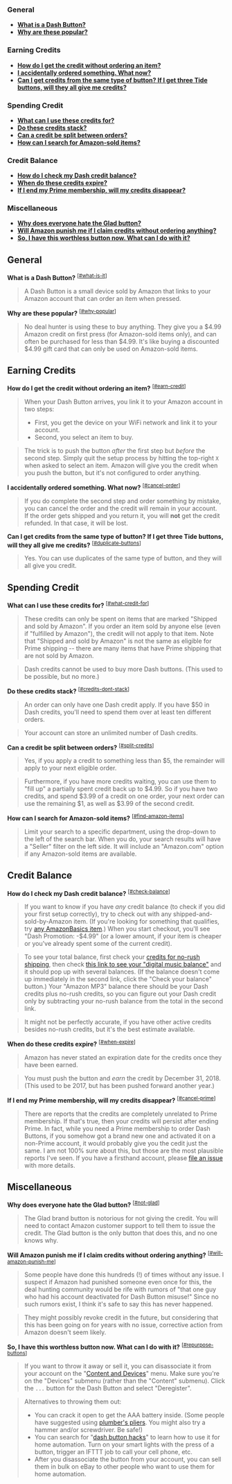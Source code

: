 ### General

* <a href="#what-is-it">**What is a Dash Button?**</a>  
* <a href="#why-popular">**Why are these popular?**</a>  

### Earning Credits

* <a href="#earn-credit">**How do I get the credit without ordering an item?**</a>  
* <a href="#cancel-order">**I accidentally ordered something. What now?**</a>  
* <a href="#duplicate-buttons">**Can I get credits from the same type of button? If I get three Tide buttons, will they all give me credits?**</a>  

### Spending Credit

* <a href="#what-credit-for">**What can I use these credits for?**</a>   
* <a href="#credits-dont-stack">**Do these credits stack?**</a>  
* <a href="#split-credits">**Can a credit be split between orders?**</a>  
* <a href="#find-amazon-items">**How can I search for Amazon-sold items?**</a> 

### Credit Balance

* <a href="#check-balance">**How do I check my Dash credit balance?**</a>  
* <a href="#when-expire">**When do these credits expire?**</a>  
* <a href="#cancel-prime">**If I end my Prime membership, will my credits disappear?**</a>  

### Miscellaneous

* <a href="#not-glad">**Why does everyone hate the Glad button?**</a>  
* <a href="#will-amazon-punish-me">**Will Amazon punish me if I claim credits without ordering anything?**</a>  
* <a href="#repurpose-buttons">**So, I have this worthless button now. What can I do with it?**</a>  

## General

<a name="what-is-it">**What is a Dash Button?**</a> <sup>[[#what-is-it](#what-is-it)]</sup>

  > A Dash Button is a small device sold by Amazon that links to your Amazon account that can order an item when pressed.


<a name="why-popular">**Why are these popular?**</a> <sup>[[#why-popular](#why-popular)]</sup>

> No deal hunter is using these to buy anything. They give you a $4.99 Amazon credit on first press (for Amazon-sold items only), and can often be purchased for less than $4.99. It's like buying a discounted $4.99 gift card that can only be used on Amazon-sold items.

## Earning Credits

<a name="earn-credit">**How do I get the credit without ordering an item?**</a> <sup>[[#earn-credit](#earn-credit)]</sup>

> When your Dash Button arrives, you link it to your Amazon account in two steps:
>   * First, you get the device on your WiFi network and link it to your account.
>   * Second, you select an item to buy.

> The trick is to push the button *after* the first step but *before* the second step. Simply quit the setup process by hitting the top-right `X` when asked to select an item. Amazon will give you the credit when you push the button, but it's not configured to order anything.

<a name="cancel-order">**I accidentally ordered something. What now?**</a> <sup>[[#cancel-order](#cancel-order)]</sup>

> If you do complete the second step and order something by mistake, you can cancel the order and the credit will remain in your account.  
> If the order gets shipped and you return it, you will **not** get the credit refunded. In that case, it will be lost.


<a name="duplicate-buttons">**Can I get credits from the same type of button? If I get three Tide buttons, will they all give me credits?**</a> <sup>[[#duplicate-buttons](#duplicate-buttons)]</sup>

> Yes. You can use duplicates of the same type of button, and they will all give you credit.



## Spending Credit

<a name="what-credit-for">**What can I use these credits for?**</a> <sup>[[#what-credit-for](#what-credit-for)]</sup>

> These credits can only be spent on items that are marked "Shipped and sold by Amazon". If you order an item sold by anyone else (even if "fulfilled by Amazon"), the credit will not apply to that item. Note that "Shipped and sold by Amazon" is not the same as eligible for Prime shipping -- there are many items that have Prime shipping that are not sold by Amazon.

> Dash credits cannot be used to buy more Dash buttons. (This used to be possible, but no more.)

<a name="credits-dont-stack">**Do these credits stack?**</a> <sup>[[#credits-dont-stack](#credits-dont-stack)]</sup>

> An order can only have one Dash credit apply. If you have $50 in Dash credits, you'll need to spend them over at least ten different orders.

> Your account can store an unlimited number of Dash credits.

<a name="split-credits">**Can a credit be split between orders?**</a> <sup>[[#split-credits](#split-credits)]</sup>

> Yes, if you apply a credit to something less than $5, the remainder will apply to your next eligible order.

> Furthermore, if you have more credits waiting, you can use them to "fill up" a partially spent credit back up to $4.99. So if you have two credits, and spend $3.99 of a credit on one order, your next order can use the remaining $1, as well as $3.99 of the second credit.

<a name="find-amazon-items">**How can I search for Amazon-sold items?**</a> <sup>[[#find-amazon-items](#find-amazon-items)]</sup>

> Limit your search to a specific department, using the drop-down to the left of the search bar. When you do, your search results will have a "Seller" filter on the left side. It will include an "Amazon.com" option if any Amazon-sold items are available.


## Credit Balance

<a name="check-balance">**How do I check my Dash credit balance?**</a> <sup>[[#check-balance](#check-balance)]</sup>

> If you want to know if you have *any* credit balance (to check if you did your first setup correctly), try to check out with any shipped-and-sold-by-Amazon item. (If you're looking for something that qualifies, try [any AmazonBasics item](https://www.amazon.com/AmazonBasics).) When you start checkout, you'll see "Dash Promotion:	-$4.99" (or a lower amount, if your item is cheaper or you've already spent some of the current credit).

> To see your total balance, first check your [credits for no-rush shipping](https://www.amazon.com/norushcredits?tag=aftvn-20), then check [this link to see your "digital music balance"](https://www.amazon.com/gp/feature.html?tag=slicinc-20&ascsubtag=b6d9ea4ae1b011e788cd9ee15ae9a4c50INT&ie=UTF8&gcIsProcess=0&docId=1000811661) and it should pop up with several balances. (If the balance doesn't come up immediately in the second link, click the "Check your balance" button.) Your "Amazon MP3" balance there should be your Dash credits plus no-rush credits, so you can figure out your Dash credit only by subtracting your no-rush balance from the total in the second link.

> It might not be perfectly accurate, if you have other active credits besides no-rush credits, but it's the best estimate available.

<a name="when-expire">**When do these credits expire?**</a> <sup>[[#when-expire](#when-expire)]</sup>

> Amazon has never stated an expiration date for the credits once they have been earned.

> You must push the button and *earn* the credit by December 31, 2018. (This used to be 2017, but has been pushed forward another year.)

<a name="cancel-prime">**If I end my Prime membership, will my credits disappear?**</a> <sup>[[#cancel-prime](#cancel-prime)]</sup>

> There are reports that the credits are completely unrelated to Prime membership. If that's true, then your credits will persist after ending Prime. In fact, while you need a Prime membership to order Dash Buttons, if you somehow got a brand new one and activated it on a non-Prime account, it would probably give you the cedit just the same. I am not 100% sure about this, but those are the most plausible reports I've seen. If you have a firsthand account, please [file an issue](https://github.com/dashfaq/dashfaq.github.io/issues) with more details.

## Miscellaneous

<a name="not-glad">**Why does everyone hate the Glad button?**</a> <sup>[[#not-glad](#not-glad)]</sup>

> The Glad brand button is notorious for not giving the credit. You will need to contact Amazon customer support to tell them to issue the credit. The Glad button is the only button that does this, and no one knows why.


<a name="will-amazon-punish-me">**Will Amazon punish me if I claim credits without ordering anything?**</a> <sup>[[#will-amazon-punish-me](#will-amazon-punish-me)]</sup>

> Some people have done this hundreds (!) of times without any issue. I suspect if Amazon had punished someone even once for this, the deal hunting community would be rife with rumors of "that one guy who had his account deactivated for Dash Button misuse!" Since no such rumors exist, I think it's safe to say this has never happened.

> They might possibly revoke credit in the future, but considering that this has been going on for years with no issue, corrective action from Amazon doesn't seem likely.


<a name="repurpose-buttons">**So, I have this worthless button now. What can I do with it?**</a> <sup>[[#repurpose-buttons](#repurpose-buttons)]</sup>

> If you want to throw it away or sell it, you can disassociate it from your account on the "[Content and Devices](https://www.amazon.com/mn/dcw/myx.html#/home/devices/1)" menu. Make sure you're on the "Devices" submenu (rather than the "Content" submenu). Click the `...` button for the Dash Button and select "Deregister".

> Alternatives to throwing them out:  
>  * You can crack it open to get the AAA battery inside. (Some people have suggested using [plumber's pliers](https://www.google.com/search?q=plumber%27s+pliers). You might also try a hammer and/or screwdriver. Be safe!)
>  * You can search for "[dash button hacks](https://www.google.com/search?q=dash+button+hacks)" to learn how to use it for home automation. Turn on your smart lights with the press of a button, trigger an IFTTT job to call your cell phone, etc.
>  * After you disassociate the button from your account, you can sell them in bulk on eBay to other people who want to use them for home automation.
 
